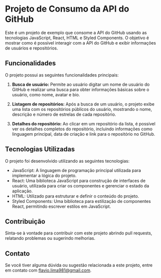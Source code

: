 # Projeto de Consumo da API do GitHub

Este é um projeto de exemplo que consome a API do GitHub usando as tecnologias JavaScript, React, HTML e Styled Components. O objetivo é mostrar como é possível interagir com a API do GitHub e exibir informações de usuários e repositórios.

## Funcionalidades

O projeto possui as seguintes funcionalidades principais:

1. **Busca de usuário:** Permite ao usuário digitar um nome de usuário do GitHub e realizar uma busca para obter informações básicas sobre o usuário, como nome, avatar e bio.

2. **Listagem de repositórios:** Após a busca de um usuário, o projeto exibe uma lista com os repositórios públicos do usuário, mostrando o nome, descrição e número de estrelas de cada repositório.

3. **Detalhes do repositório:** Ao clicar em um repositório da lista, é possível ver os detalhes completos do repositório, incluindo informações como linguagem principal, data de criação e link para o repositório no GitHub.

## Tecnologias Utilizadas

O projeto foi desenvolvido utilizando as seguintes tecnologias:

- JavaScript: A linguagem de programação principal utilizada para implementar a lógica do projeto.
- React: Uma biblioteca JavaScript para construção de interfaces de usuário, utilizada para criar os componentes e gerenciar o estado da aplicação.
- HTML: Utilizado para estruturar e definir o conteúdo do projeto.
- Styled Components: Uma biblioteca para estilização de componentes React, permitindo escrever estilos em JavaScript.

## Contribuição

Sinta-se à vontade para contribuir com este projeto abrindo pull requests, relatando problemas ou sugerindo melhorias.

## Contato

Se você tiver alguma dúvida ou sugestão relacionada a este projeto, entre em contato com [flavio.lima981@gmail.com](mailto:flavio.lima981@gmail.com).
